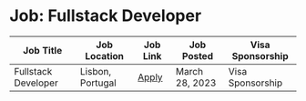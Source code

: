 # Job: Fullstack Developer

| Job Title | Job Location | Job Link | Job Posted | Visa Sponsorship |
| --- | --- | --- | --- | --- |
| Fullstack Developer | Lisbon, Portugal | [Apply](https://www.vwds.pt/job/mid-level-fullstack-developer-2/) | March 28, 2023 | Visa Sponsorship |
